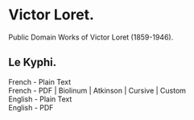 # Victor Loret.

Public Domain Works of Victor Loret (1859-1946).

## Le Kyphi.

French - Plain Text  
French - PDF | Biolinum | Atkinson | Cursive | Custom  
English - Plain Text  
English - PDF  
